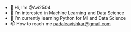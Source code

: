 - 👋 Hi, I’m @Avi2504
- 👀 I’m interested in Machine Learning and Data Science
- 🌱 I’m currently learning Python for Ml and Data Science
- 📫 How to reach me padaleavishkar@gmail.com

<!---
Avi2504/Avi2504 is a ✨ special ✨ repository because its `README.md` (this file) appears on your GitHub profile.
You can click the Preview link to take a look at your changes.
--->

